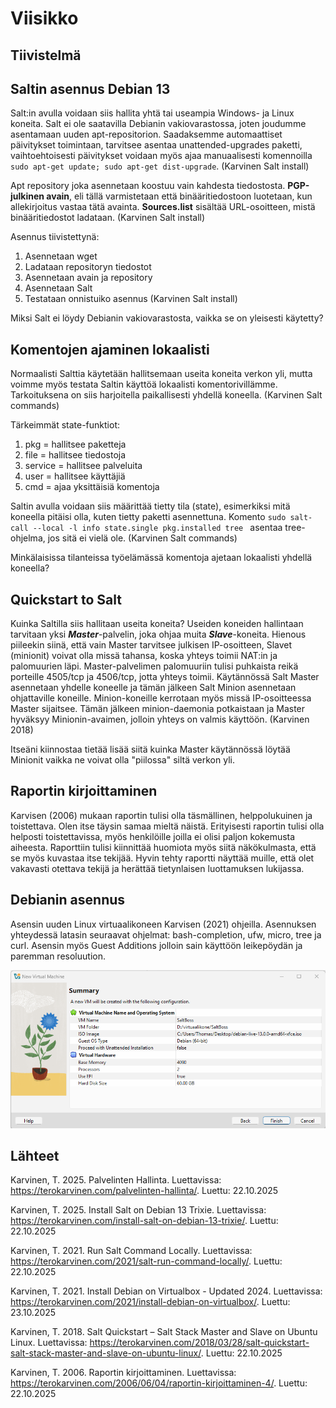 # Viisikko

## Tiivistelmä

## Saltin asennus Debian 13

Salt:in avulla voidaan siis hallita yhtä tai useampia Windows- ja Linux koneita. Salt ei ole saatavilla Debianin vakiovarastossa, joten joudumme asentamaan uuden apt-repositorion. Saadaksemme automaattiset päivitykset toimintaan, tarvitsee asentaa unattended-upgrades paketti, vaihtoehtoisesti päivitykset voidaan myös ajaa manuaalisesti komennoilla `sudo apt-get update; sudo apt-get dist-upgrade`. (Karvinen Salt install)  

Apt repository joka asennetaan koostuu vain kahdesta tiedostosta. **PGP-julkinen avain**, eli tällä varmistetaan että binääritiedostoon luotetaan, kun allekirjoitus vastaa tätä avainta. **Sources.list** sisältää URL-osoitteen, mistä binääritiedostot ladataan. (Karvinen Salt install)  

Asennus tiivistettynä:  
1. Asennetaan wget
2. Ladataan repositoryn tiedostot
3. Asennetaan avain ja repository
4. Asennetaan Salt
5. Testataan onnistuiko asennus
(Karvinen Salt install)

Miksi Salt ei löydy Debianin vakiovarastosta, vaikka se on yleisesti käytetty?  

## Komentojen ajaminen lokaalisti

Normaalisti Salttia käytetään hallitsemaan useita koneita verkon yli, mutta voimme myös testata Saltin käyttöä lokaalisti komentorivillämme. Tarkoituksena on siis harjoitella paikallisesti yhdellä koneella. (Karvinen Salt commands)  

Tärkeimmät state-funktiot:
1. pkg = hallitsee paketteja
2. file = hallitsee tiedostoja
3. service = hallitsee palveluita
4. user = hallitsee käyttäjiä
5. cmd = ajaa yksittäisiä komentoja

Saltin avulla voidaan siis määrittää tietty tila (state), esimerkiksi mitä koneella pitäisi olla, kuten tietty paketti asennettuna. Komento `sudo salt-call --local -l info state.single pkg.installed tree
` asentaa tree-ohjelma, jos sitä ei vielä ole. (Karvinen Salt commands)  

Minkälaisissa tilanteissa työelämässä komentoja ajetaan lokaalisti yhdellä koneella?  

## Quickstart to Salt

Kuinka Saltilla siis hallitaan useita koneita? Useiden koneiden hallintaan tarvitaan yksi ***Master***-palvelin, joka ohjaa muita ***Slave***-koneita. Hienous piileekin siinä, että vain Master tarvitsee julkisen IP-osoitteen, Slavet (minionit) voivat olla missä tahansa, koska yhteys toimii NAT:in ja palomuurien läpi. Master-palvelimen palomuuriin tulisi puhkaista reikä porteille 4505/tcp ja 4506/tcp, jotta yhteys toimii. Käytännössä Salt Master asennetaan yhdelle koneelle ja tämän jälkeen Salt Minion asennetaan ohjattaville koneille. Minion-koneille kerrotaan myös missä IP-osoitteessa Master sijaitsee. Tämän jälkeen minion-daemonia potkaistaan ja Master hyväksyy Minionin-avaimen, jolloin yhteys on valmis käyttöön. (Karvinen 2018)  

Itseäni kiinnostaa tietää lisää siitä kuinka Master käytännössä löytää Minionit vaikka ne voivat olla "piilossa" siltä verkon yli.  

## Raportin kirjoittaminen

Karvisen (2006) mukaan raportin tulisi olla täsmällinen, helppolukuinen ja toistettava. Olen itse täysin samaa mieltä näistä. Erityisesti raportin tulisi olla helposti toistettavissa, myös henkilöille joilla ei olisi paljon kokemusta aiheesta. Raporttiin tulisi kiinnittää huomiota myös siitä näkökulmasta, että se myös kuvastaa itse tekijää. Hyvin tehty raportti näyttää muille, että olet vakavasti otettava tekijä ja herättää tietynlaisen luottamuksen lukijassa.  

## Debianin asennus

Asensin uuden Linux virtuaalikoneen Karvisen (2021) ohjeilla. Asennuksen yhteydessä latasin seuraavat ohjelmat: bash-completion, ufw, micro, tree ja curl. Asensin myös Guest Additions jolloin sain käyttöön leikepöydän ja paremman resoluution.  

![kuva1](./Pictures/kuva1.png)  

##



## Lähteet
Karvinen, T. 2025. Palvelinten Hallinta. Luettavissa: https://terokarvinen.com/palvelinten-hallinta/. Luettu: 22.10.2025  

Karvinen, T. 2025. Install Salt on Debian 13 Trixie. Luettavissa: https://terokarvinen.com/install-salt-on-debian-13-trixie/. Luettu: 22.10.2025  

Karvinen, T. 2021. Run Salt Command Locally. Luettavissa: https://terokarvinen.com/2021/salt-run-command-locally/. Luettu: 22.10.2025  

Karvinen, T. 2021. Install Debian on Virtualbox - Updated 2024. Luettavissa: https://terokarvinen.com/2021/install-debian-on-virtualbox/. Luettu: 23.10.2025  

Karvinen, T. 2018. Salt Quickstart – Salt Stack Master and Slave on Ubuntu Linux. Luettavissa: https://terokarvinen.com/2018/03/28/salt-quickstart-salt-stack-master-and-slave-on-ubuntu-linux/. Luettu: 22.10.2025  

Karvinen, T. 2006. Raportin kirjoittaminen. Luettavissa: https://terokarvinen.com/2006/06/04/raportin-kirjoittaminen-4/. Luettu: 22.10.2025  



